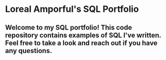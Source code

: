 # Loreal Amporful's SQL Portfolio

## Welcome to my SQL portfolio! This code repository contains examples of SQL I've written. Feel free to take a look and reach out if you have any questions. 
